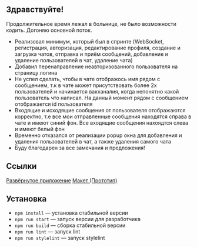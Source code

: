 ## Здравствуйте!
Продолжительное время лежал в больнице, не было возможности кодить. Догоняю основной поток.

- Реализовал минимум, который был в спринте (WebSocket, регистрация, авторизация, редактирование профиля, создание и загрузка чатов, отправка и приём сообщений, добавление и удаление пользователей в чат, удаление чата)
- Добавил перенаправление неавторизованного пользователя на страницу логина
- Не успел сделать, чтобы в чате отображось имя рядом с сообщением, т.к в чате может присутствовать более 2х пользователей и начинается вакханалия, когда непонятно какой пользователь что написал. На данный момент рядом с сообщением отображается id пользователя
- Входящие и исходящие сообщения от пользователя отображаются корректно, т.е все мои отправленные сообщения находятся справа в чате и имеют синий фон. Все входящие сообщения нахоядтся слева и имеют белый фон
- Временно отказался от реализации popup окна для добавления и удаления пользователей в чат, а также удаления самого чата
- Буду благодарен за все замечания и предложения!

## Ссылки
[Развёрнутое приложение](https://ratanov-sprint3.netlify.app/)
[Макет (Прототип)](https://www.figma.com/file/jF5fFFzgGOxQeB4CmKWTiE/Chat_external_link?type=design&node-id=0-1&mode=design&t=VHAhC8SYMZvrH8J0-0)


## Установка
- `npm install` — установка стабильной версии
- `npm run start` — запуск версии для разработчика
- `npm run build` — сборка стабильной версии
- `npm run lint` — запуск lint
- `npm run stylelint` — запуск stylelint

